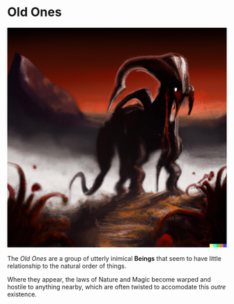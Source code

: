 # Old Ones

![Nyarlathotep](images/nyarlathotep-stalks-lava-plains.png)

The *Old Ones* are a group of utterly inimical **Beings** that seem to have little relationship to the natural order of things.

Where they appear, the laws of Nature and Magic become warped and hostile to anything nearby, which are often twisted to accomodate this *outre* existence.
